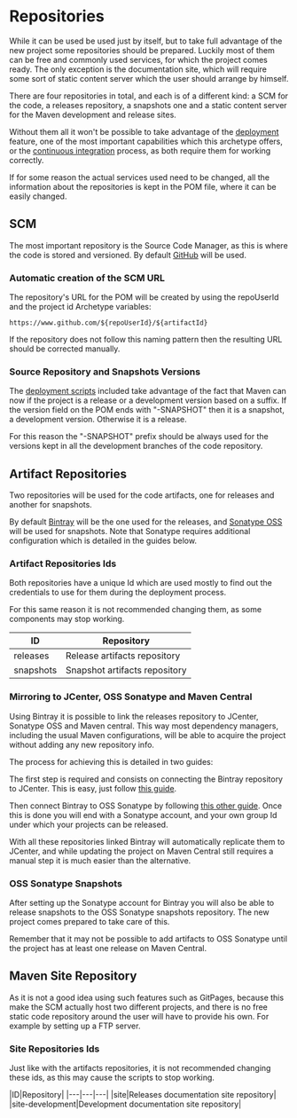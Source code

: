 # Repositories

While it can be used be used just by itself, but to take full advantage of the new project some repositories should be prepared. Luckily most of them can be free and commonly used services, for which the project comes ready. The only exception is the documentation site, which will require some sort of static content server which the user should arrange by himself.

There are four repositories in total, and each is of a different kind: a SCM for the code, a releases repository, a snapshots one and a static content server for the Maven development and release sites.

Without them all it won't be possible to take advantage of the [deployment][deployment-section] feature, one of the most important capabilities which this archetype offers, or the [continuous integration][travis-section] process, as both require them for working correctly.

If for some reason the actual services used need to be changed, all the information about the repositories is kept in the POM file, where it can be easily changed.

## SCM

The most important repository is the Source Code Manager, as this is where the code is stored and versioned. By default [GitHub][github] will be used.

### Automatic creation of the SCM URL

The repository's URL for the POM will be created by using the repoUserId and the project id Archetype variables:

```
https://www.github.com/${repoUserId}/${artifactId}
```

If the repository does not follow this naming pattern then the resulting URL should be corrected manually.

### Source Repository and Snapshots Versions

The [deployment scripts][deployment-scripts-section] included take advantage of the fact that Maven can now if the project is a release or a development version based on a suffix. If the version field on the POM ends with "-SNAPSHOT" then it is a snapshot, a development version. Otherwise it is a release.

For this reason the "-SNAPSHOT" prefix should be always used for the versions kept in all the development branches of the code repository.

## Artifact Repositories

Two repositories will be used for the code artifacts, one for releases and another for snapshots.

By default [Bintray][bintray] will be the one used for the releases, and [Sonatype OSS][sonatype] will be used for snapshots. Note that Sonatype requires additional configuration which is detailed in the guides below.

### Artifact Repositories Ids

Both repositories have a unique Id which are used mostly to find out the credentials to use for them during the deployment process.

For this same reason it is not recommended changing them, as some components may stop working.

|ID|Repository|
|---|---|
|releases|Release artifacts repository|
|snapshots|Snapshot artifacts repository|

### Mirroring to JCenter, OSS Sonatype and Maven Central

Using Bintray it is possible to link the releases repository to JCenter, Sonatype OSS and Maven central. This way most dependency managers, including the usual Maven configurations, will be able to acquire the project without adding any new repository info.

The process for achieving this is detailed in two guides:

The first step is required and consists on connecting the Bintray repository to JCenter. This is easy, just follow [this guide][jcenter-guide].

Then connect Bintray to OSS Sonatype by following [this other guide][sonatype-guide]. Once this is done you will end with a Sonatype account, and your own group Id under which your projects can be released.

With all these repositories linked Bintray will automatically replicate them to JCenter, and while updating the project on Maven Central still requires a manual step it is much easier than the alternative.

### OSS Sonatype Snapshots

After setting up the Sonatype account for Bintray you will also be able to release snapshots to the OSS Sonatype snapshots repository. The new project comes prepared to take care of this.

Remember that it may not be possible to add artifacts to OSS Sonatype until the project has at least one release on Maven Central.

## Maven Site Repository

As it is not a good idea using such features such as GitPages, because this make the SCM actually host two different projects, and there is no free static code repository around the user will have to provide his own. For example by setting up a FTP server.

### Site Repositories Ids

Just like with the artifacts repositories, it is not recommended changing these ids, as this may cause the scripts to stop working.

|ID|Repository|
|---|---|---|
|site|Releases documentation site repository|
|site-development|Development documentation site repository|

[github]: https://github.com/
[bintray]: https://bintray.com/
[sonatype]: https://oss.sonatype.org/

[travis-section]: ./travis.html
[deployment-section]: ./deployment.html
[deployment-scripts-section]: ./deployment.html#Scripts

[jcenter-guide]: https://bintray.com/docs/usermanual/uploads/uploads_includingyourpackagesinjcenter.html
[sonatype-guide]: http://blog.bintray.com/2014/02/11/bintray-as-pain-free-gateway-to-maven-central/
